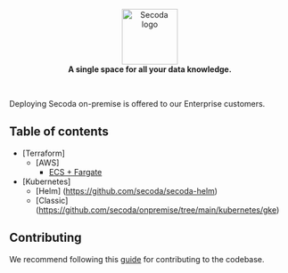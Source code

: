 <p align="center">
    <a href="https://secoda.co/"><img src="https://assets.website-files.com/61ddd0b42c51f86c96e1e90e/62117377bce6b19b09f95b92_Group%20492%20(2).png" alt="Secoda logo" height="100"></a> <br>
    <b>A single space for all your data knowledge.</b>
</p> <br>

Deploying Secoda on-premise is offered to our Enterprise customers.

## Table of contents

<!-- - [Single deployments](#single-deployments)
  - [Docker Compose](#deplying-secoda-using-docker-compose)
  - [Aptible](#deploying-retool-using-aptible)
- [Managed deployments](#managed-deployments)
  - [General](#general-managed-deployments)
    - [Kubernetes + Helm](#deploying-on-kubernetes-with-helm) -->

- [Terraform]
  - [AWS]
    - [ECS + Fargate](https://github.com/secoda/onpremise/tree/main/terraform/aws)
- [Kubernetes]
  - [Helm] (https://github.com/secoda/secoda-helm)
  - [Classic] (https://github.com/secoda/onpremise/tree/main/kubernetes/gke)

## Contributing

We recommend following this [guide](https://www.dataschool.io/how-to-contribute-on-github/) for contributing to the codebase.
